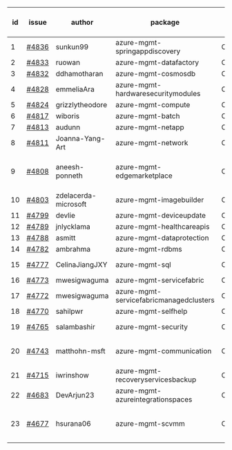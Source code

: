 | id | issue | author | package | assignee | bot advice | created date of issue | target release date | date from target |
| ------ | ------ | ------ | ------ | ------ | ------ | ------ | ------ | :-----: |
| 1 | [#4836](https://github.com/Azure/sdk-release-request/issues/4836) | sunkun99 | azure-mgmt-springappdiscovery | ChenxiJiang333 | new issue. | 12-15 | 01-26 |  |
| 2 | [#4833](https://github.com/Azure/sdk-release-request/issues/4833) | ruowan | azure-mgmt-datafactory | ChenxiJiang333 |  | 12-15 | 01-26 |  |
| 3 | [#4832](https://github.com/Azure/sdk-release-request/issues/4832) | ddhamotharan | azure-mgmt-cosmosdb | ChenxiJiang333 | ForCLI | 12-12 | 01-26 |  |
| 4 | [#4828](https://github.com/Azure/sdk-release-request/issues/4828) | emmeliaAra | azure-mgmt-hardwaresecuritymodules | ChenxiJiang333 | FirstBeta HoldOn | 12-11 | 01-26 |  |
| 5 | [#4824](https://github.com/Azure/sdk-release-request/issues/4824) | grizzlytheodore | azure-mgmt-compute | ChenxiJiang333 |  | 12-06 | 12-22 |  |
| 6 | [#4817](https://github.com/Azure/sdk-release-request/issues/4817) | wiboris | azure-mgmt-batch | ChenxiJiang333 |  | 12-05 | 12-22 |  |
| 7 | [#4813](https://github.com/Azure/sdk-release-request/issues/4813) | audunn | azure-mgmt-netapp | ChenxiJiang333 |  | 12-04 | 12-22 |  |
| 8 | [#4811](https://github.com/Azure/sdk-release-request/issues/4811) | Joanna-Yang-Art | azure-mgmt-network | ChenxiJiang333 | new comment. | 12-04 | 12-22 |  |
| 9 | [#4808](https://github.com/Azure/sdk-release-request/issues/4808) | aneesh-ponneth | azure-mgmt-edgemarketplace | ChenxiJiang333 | new comment. FirstBeta HoldOn | 11-29 | 12-22 |  |
| 10 | [#4803](https://github.com/Azure/sdk-release-request/issues/4803) | zdelacerda-microsoft | azure-mgmt-imagebuilder | ChenxiJiang333 |  | 11-29 | 12-22 |  |
| 11 | [#4799](https://github.com/Azure/sdk-release-request/issues/4799) | devlie | azure-mgmt-deviceupdate | ChenxiJiang333 |  | 11-29 | 12-22 |  |
| 12 | [#4789](https://github.com/Azure/sdk-release-request/issues/4789) | jnlycklama | azure-mgmt-healthcareapis | ChenxiJiang333 |  | 11-28 | 12-22 |  |
| 13 | [#4788](https://github.com/Azure/sdk-release-request/issues/4788) | asmitt | azure-mgmt-dataprotection | ChenxiJiang333 |  | 11-28 | 12-22 |  |
| 14 | [#4782](https://github.com/Azure/sdk-release-request/issues/4782) | ambrahma | azure-mgmt-rdbms | ChenxiJiang333 |  | 11-27 | 12-22 |  |
| 15 | [#4777](https://github.com/Azure/sdk-release-request/issues/4777) | CelinaJiangJXY | azure-mgmt-sql | ChenxiJiang333 | OnTime ForCLI | 11-22 | 12-22 |  |
| 16 | [#4773](https://github.com/Azure/sdk-release-request/issues/4773) | mwesigwaguma | azure-mgmt-servicefabric | ChenxiJiang333 |  | 11-21 | 12-22 |  |
| 17 | [#4772](https://github.com/Azure/sdk-release-request/issues/4772) | mwesigwaguma | azure-mgmt-servicefabricmanagedclusters | ChenxiJiang333 | new comment. | 11-21 | 12-22 |  |
| 18 | [#4770](https://github.com/Azure/sdk-release-request/issues/4770) | sahilpwr | azure-mgmt-selfhelp | ChenxiJiang333 |  | 11-16 | 12-22 |  |
| 19 | [#4765](https://github.com/Azure/sdk-release-request/issues/4765) | salambashir | azure-mgmt-security | ChenxiJiang333 | MultiAPI HoldOn | 11-13 | 12-22 |  |
| 20 | [#4743](https://github.com/Azure/sdk-release-request/issues/4743) | matthohn-msft | azure-mgmt-communication | ChenxiJiang333 | new comment. HoldOn | 11-09 | 12-22 |  |
| 21 | [#4715](https://github.com/Azure/sdk-release-request/issues/4715) | iwrinshow | azure-mgmt-recoveryservicesbackup | ChenxiJiang333 |  | 11-06 | 11-24 |  |
| 22 | [#4683](https://github.com/Azure/sdk-release-request/issues/4683) | DevArjun23 | azure-mgmt-azureintegrationspaces | ChenxiJiang333 | FirstBeta HoldOn | 10-24 | 01-26 |  |
| 23 | [#4677](https://github.com/Azure/sdk-release-request/issues/4677) | hsurana06 | azure-mgmt-scvmm | ChenxiJiang333 | new comment. FirstGA HoldOn | 10-23 | 12-22 |  |
